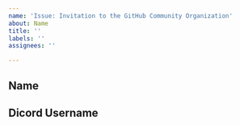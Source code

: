 ```yaml
---
name: 'Issue: Invitation to the GitHub Community Organization'
about: Name
title: ''
labels: ''
assignees: ''

---
```


## Name


## Dicord Username
